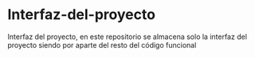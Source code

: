 # Interfaz-del-proyecto
Interfaz del proyecto, en este repositorio se almacena solo la interfaz del proyecto siendo por aparte del resto del código funcional
